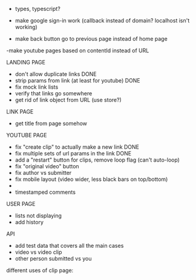 
- types, typescript?

- make google sign-in work (callback instead of domain? localhost isn't working)
- make back button go to previous page instead of home page

-make youtube pages based on contentId instead of URL

LANDING PAGE
- don't allow duplicate links DONE
- strip params from link (at least for youtube) DONE
- fix mock link lists
- verify that links go somewhere
- get rid of link object from URL (use store?)

LINK PAGE
- get title from page somehow

YOUTUBE PAGE
- fix "create clip" to actually make a new link DONE
- fix multiple sets of url params in the link DONE
- add a "restart" button for clips, remove loop flag (can't auto-loop)
- fix "original video" button
- fix author vs submitter
- fix mobile layout (video wider, less black bars on top/bottom)
- 
- timestamped comments

USER PAGE
- lists not displaying
- add history 

API
- add test data that covers all the main cases
- video vs video clip
- other person submitted vs you




different uses of clip page:

